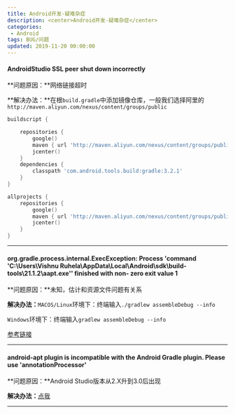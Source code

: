 ```yaml
---
title: Android开发-疑难杂症
description: <center>Android开发-疑难杂症</center>
categories:
 - Android
tags: BUG/问题
updated: 2019-11-20 00:00:00
---
```


#### AndroidStudio SSL peer shut down incorrectly 

**问题原因：**网络链接超时

**解决办法：**在根`build.gradle`中添加镜像仓库，一般我们选择阿里的 `http://maven.aliyun.com/nexus/content/groups/public`

```go
buildscript {

    repositories {
        google()
        maven { url 'http://maven.aliyun.com/nexus/content/groups/public/' }
        jcenter()
    }
    dependencies {
        classpath 'com.android.tools.build:gradle:3.2.1'
    }
}

allprojects {
    repositories {
        google()
        maven { url 'http://maven.aliyun.com/nexus/content/groups/public/' }
        jcenter()
    }
}
```

---

#### org.gradle.process.internal.ExecException: Process 'command 'C:\Users\Vishnu  Ruhela\AppData\Local\Android\sdk\build-tools\21.1.2\aapt.exe'' finished with non- zero exit value 1

**问题原因：**未知，估计和资源文件问题有关系

**解决办法：**`MACOS/Linux`环境下：终端输入`./gradlew assembleDebug --info`

​		   `Windows`环境下：终端输入`gradlew assembleDebug --info`

[参考链接](https://stackoverflow.com/questions/29249986/finished-with-non-zero-exit-value)

---

#### android-apt plugin is incompatible with the Android Gradle plugin. Please use 'annotationProcessor'

**问题原因：**Android Studio版本从2.X升到3.0后出现

**解决办法：**[点我](<https://blog.csdn.net/sxk874890728/article/details/78367726>)

---

